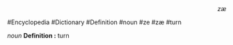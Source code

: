 
<div align="right"><i>zæ</i></div>

#Encyclopedia #Dictionary #Definition #noun #ze #zæ #turn

*noun*
**Definition :** turn